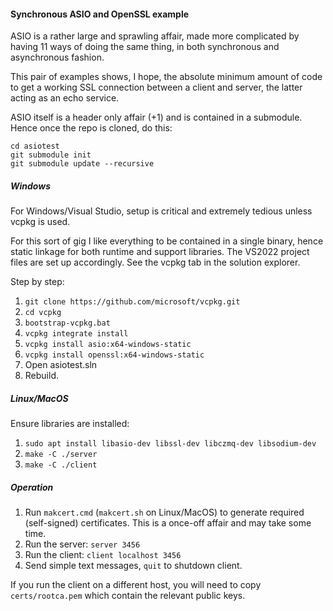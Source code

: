 
#### Synchronous ASIO and OpenSSL example ####

ASIO is a rather large and sprawling affair, made more complicated by having 11 ways of doing the same thing, in both synchronous and asynchronous fashion.

This pair of examples shows, I hope, the absolute minimum amount of code to get a working SSL connection between a client and server, the latter acting as an echo service.

ASIO itself is a header only affair (+1) and is contained in a submodule. Hence once the repo is cloned, do this:

```
cd asiotest
git submodule init
git submodule update --recursive
```

##### Windows #####

For Windows/Visual Studio, setup is critical and extremely tedious unless vcpkg is used.

For this sort of gig I like everything to be contained in a single binary, hence static linkage for both runtime and support libraries. The VS2022 project files are set up accordingly. See the vcpkg tab in the solution explorer.

Step by step:

1. `git clone https://github.com/microsoft/vcpkg.git`
2. `cd vcpkg`
3. `bootstrap-vcpkg.bat`
4. `vcpkg integrate install`
5. `vcpkg install asio:x64-windows-static`
6. `vcpkg install openssl:x64-windows-static`
7. Open asiotest.sln
8. Rebuild.

##### Linux/MacOS #####

Ensure libraries are installed:

1. `sudo apt install libasio-dev libssl-dev libczmq-dev libsodium-dev`
2. `make -C ./server`
3. `make -C ./client`

##### Operation #####

1. Run `makcert.cmd` (`makcert.sh` on Linux/MacOS) to generate required (self-signed) certificates. This is a once-off affair and may take some time.
2. Run the server: `server 3456`
3. Run the client: `client localhost 3456`
4. Send simple text messages, `quit` to shutdown client.

If you run the client on a different host, you will need to copy `certs/rootca.pem` which contain the relevant public keys.
